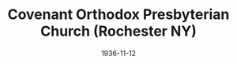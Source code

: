 ---
date: &id001 1936-11-12
end_date: null
location:
  address: 3201 Dewey Avenue
  city: Rochester
  state: NY
minister:
- end: 1938-01-01
  name: R. Moody Holmes
  start: 1938-01-01
  type: Pastor
- end: 1944-01-01
  name: Peter Pascoe
  start: 1939-01-01
  type: Pastor
- end: 1947-01-01
  name: Charles Shook
  start: 1944-01-01
  type: Pastor
- end: 1957-01-01
  name: Herbert DuMont
  start: 1948-01-01
  type: Pastor
- end: 1987-01-01
  name: Theodore GAn
  start: 1958-01-01
  type: Pastor
- end: 1994-01-01
  name: Kenneth M. Campbell
  start: 1988-01-01
  type: Pastor
- end: 1998-01-01
  name: William Crawford
  start: 1995-01-01
  type: Pastor
- end: null
  name: Kevin Kisler
  start: 1999-01-01
  type: Pastor
ministers:
- R. Moody Holmes
- Peter Pascoe
- Charles Shook
- Herbert DuMont
- Theodore GAn
- Kenneth M. Campbell
- William Crawford
- Kevin Kisler
name: Covenant Orthodox Presbyterian Church
names:
- end: null
  name: Covenant Orthodox Presbyterian Church
  start: 1936-11-12
origination_date: *id001
raw_data: "NY Rochester\n\nCovenant Orthodox Presbyterian Church (November 12, 1936\u2013\
  \ )\n3201 Dewey Avenue\nPastors: R. Moody Holmes, 1938\nPeter Pascoe, 1939\u2013\
  44\nCharles Shook, 1944\u201347\nHerbert DuMont, 1948\u201357\nTheodore GAn, 1958\u2013\
  87\nKenneth M. Campbell, 1988\u201394\nWilliam Crawford, 1995\u201398\nKevin Kisler,\
  \ 1999\u2013"
received_from: null
states:
- NY
status:
  active: true
  end_date: null
  reason: null
  received_from: null
  withdrawal_to: null
title: Covenant Orthodox Presbyterian Church (Rochester NY)
year_established:
- 1936

---